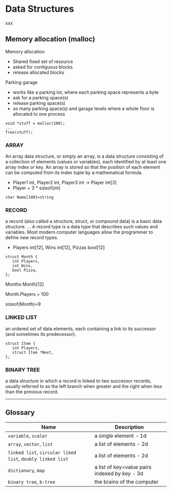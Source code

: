 # Data Structures
xxx

## Memory allocation (malloc)

Memory allocation

* Shared fixed set of resource
* asked for contiguous blocks
* release allocated blocks

Parking garage

* works like a parking lot, where each parking space represents a byte
* ask for a parking space(s)
* release parking space(s)
* so many parking space(s) and garage levels where a whole floor is allocated to one process


```
void *stuff = malloc(100);
...
free(stuff);
```

### ARRAY
An array data structure, or simply an array, is a data structure consisting of a collection of elements (values or variables), each identified by at least one array index or key. An array is stored so that the position of each element can be computed from its index tuple by a mathematical formula.
- Player1 int, Player2 int, Player3 int -> Player int[3]
- Player + 3 * sizeof(int)

```
char Name[100]=string
```

### RECORD
a record (also called a structure, struct, or compound data) is a basic data structure. ... A record type is a data type that describes such values and variables. Most modern computer languages allow the programmer to define new record types.

- Players int[12], Wins int[12], Pizzas bool[12]

```
struct Month {
   int Players,
   int Wins,
   bool Pizza,
};
```

Months Month[12]

Month.Players = 100

sizeof(Month)=9


### LINKED LIST
an ordered set of data elements, each containing a link to its successor (and sometimes its predecessor).

```
struct Item {
   int Players,
   struct Item *Next,
};
```

### BINARY TREE
a data structure in which a record is linked to two successor records, usually referred to as the left branch when greater and the right when less than the previous record.



---
## Glossary
Name | Description
--- | ---
`variable`, `scaler` | a single element - 1d
`array`, `vector`, `list` | a list of elements - 2d
`linked list`, `circular liked list`, `doubly linked list` | a list of elements - 2d
`dictionary`, `map` | a list of key=value pairs indexed by key - 3d
`binary tree`, `b-tree` | the brains of the computer
